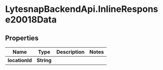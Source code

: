 # LytesnapBackendApi.InlineResponse20018Data

## Properties

Name | Type | Description | Notes
------------ | ------------- | ------------- | -------------
**locationId** | **String** |  | 


